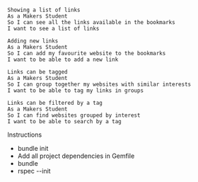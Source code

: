 ```

Showing a list of links
As a Makers Student
So I can see all the links available in the bookmarks
I want to see a list of links

Adding new links
As a Makers Student
So I can add my favourite website to the bookmarks
I want to be able to add a new link

Links can be tagged
As a Makers Student
So I can group together my websites with similar interests
I want to be able to tag my links in groups

Links can be filtered by a tag
As a Makers Student
So I can find websites grouped by interest
I want to be able to search by a tag

```

Instructions
- bundle init
- Add all project dependencies in Gemfile
- bundle
- rspec --init
